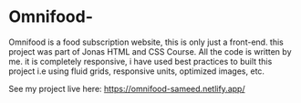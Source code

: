 # Omnifood-

Omnifood is a food subscription website, this is only just a front-end. this project was part of Jonas HTML and CSS Course. All the code is written by me.
it is completely responsive, i have used best practices to built this project i.e using fluid grids, responsive units, optimized images, etc.

See my project live here: https://omnifood-sameed.netlify.app/
